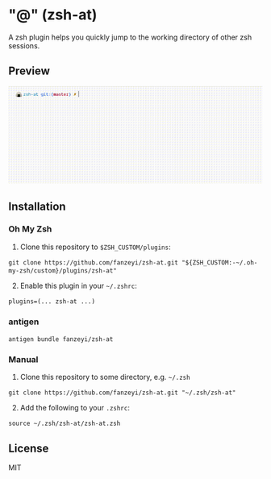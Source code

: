 "@" (zsh-at)
============

A zsh plugin helps you quickly jump to the working directory of other zsh sessions.

Preview
-------

![preview](preview.gif)

Installation
------------

### Oh My Zsh

1. Clone this repository to `$ZSH_CUSTOM/plugins`:

```
git clone https://github.com/fanzeyi/zsh-at.git "${ZSH_CUSTOM:-~/.oh-my-zsh/custom}/plugins/zsh-at"
```

2. Enable this plugin in your `~/.zshrc`:

```
plugins=(... zsh-at ...)
```

### antigen

```
antigen bundle fanzeyi/zsh-at
```

### Manual

1. Clone this repository to some directory, e.g. `~/.zsh`

```
git clone https://github.com/fanzeyi/zsh-at.git "~/.zsh/zsh-at"
```

2. Add the following to your `.zshrc`:

```
source ~/.zsh/zsh-at/zsh-at.zsh
```

License
-------

MIT
